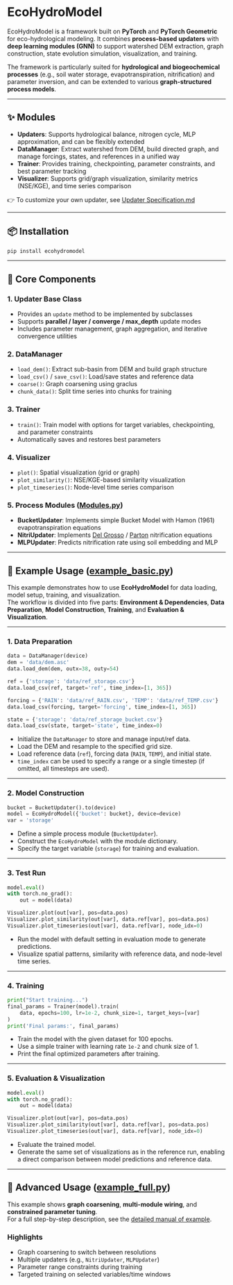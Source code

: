 # EcoHydroModel

EcoHydroModel is a framework built on **PyTorch** and **PyTorch Geometric** for eco-hydrological modeling. It combines **process-based updaters** with **deep learning modules (GNN)** to support watershed DEM extraction, graph construction, state evolution simulation, visualization, and training.  

The framework is particularly suited for **hydrological and biogeochemical processes** (e.g., soil water storage, evapotranspiration, nitrification) and parameter inversion, and can be extended to various **graph-structured process models**.

---

## ✨ Modules
- **Updaters**: Supports hydrological balance, nitrogen cycle, MLP approximation, and can be flexibly extended  
- **DataManager**: Extract watershed from DEM, build directed graph, and manage forcings, states, and references in a unified way  
- **Trainer**: Provides training, checkpointing, parameter constraints, and best parameter tracking  
- **Visualizer**: Supports grid/graph visualization, similarity metrics (NSE/KGE), and time series comparison  

👉 To customize your own updater, see [Updater Specification.md](docs/Updater_Specification.md)

---

## 📦 Installation

```bash
pip install ecohydromodel
```

---

## 🔑 Core Components

### 1. Updater Base Class
- Provides an `update` method to be implemented by subclasses  
- Supports **parallel / layer / converge / max_depth** update modes  
- Includes parameter management, graph aggregation, and iterative convergence utilities  

### 2. DataManager
- `load_dem()`: Extract sub-basin from DEM and build graph structure  
- `load_csv()` / `save_csv()`: Load/save states and reference data  
- `coarse()`: Graph coarsening using graclus  
- `chunk_data()`: Split time series into chunks for training  

### 3. Trainer
- `train()`: Train model with options for target variables, checkpointing, and parameter constraints  
- Automatically saves and restores best parameters  

### 4. Visualizer
- `plot()`: Spatial visualization (grid or graph)  
- `plot_similarity()`: NSE/KGE-based similarity visualization  
- `plot_timeseries()`: Node-level time series comparison  

### 5. Process Modules ([Modules.py](Modules.py))
- **BucketUpdater**: Implements simple Bucket Model with Hamon (1961) evapotranspiration equations  
- **NitriUpdater**: Implements [Del Grosso](docs/Nitrification_Module_Del_Grosso.md) / [Parton](docs/Nitrification_Module_Parton.md) nitrification equations
- **MLPUpdater**: Predicts nitrification rate using soil embedding and MLP  

---

## 🚀 Example Usage ([example_basic.py](example_basic.py))

This example demonstrates how to use **EcoHydroModel** for data loading, model setup, training, and visualization.  
The workflow is divided into five parts: **Environment & Dependencies**, **Data Preparation**, **Model Construction**, **Training**, and **Evaluation & Visualization**.

---

### 1. Data Preparation
```python
data = DataManager(device)
dem = 'data/dem.asc'
data.load_dem(dem, outx=38, outy=54)

ref = {'storage': 'data/ref_storage.csv'}
data.load_csv(ref, target='ref', time_index=[1, 365])

forcing = {'RAIN': 'data/ref_RAIN.csv', 'TEMP': 'data/ref_TEMP.csv'}
data.load_csv(forcing, target='forcing', time_index=[1, 365])

state = {'storage': 'data/ref_storage_bucket.csv'}
data.load_csv(state, target='state', time_index=0)
```
- Initialize the `DataManager` to store and manage input/ref data.  
- Load the DEM and resample to the specified grid size.  
- Load reference data (`ref`), forcing data (`RAIN`, `TEMP`), and initial state.  
- `time_index` can be used to specify a range or a single timestep (if omitted, all timesteps are used).  

---

### 2. Model Construction
```python
bucket = BucketUpdater().to(device)
model = EcoHydroModel({'bucket': bucket}, device=device)
var = 'storage'
```
- Define a simple process module (`BucketUpdater`).  
- Construct the `EcoHydroModel` with the module dictionary.  
- Specify the target variable (`storage`) for training and evaluation.  

---

### 3. Test Run
```python
model.eval()
with torch.no_grad():
    out = model(data)

Visualizer.plot(out[var], pos=data.pos)
Visualizer.plot_similarity(out[var], data.ref[var], pos=data.pos)
Visualizer.plot_timeseries(out[var], data.ref[var], node_idx=0)
```
- Run the model with default setting in evaluation mode to generate predictions.  
- Visualize spatial patterns, similarity with reference data, and node-level time series.  

---

### 4. Training
```python
print("Start training...")
final_params = Trainer(model).train(
    data, epochs=100, lr=1e-2, chunk_size=1, target_keys=[var]
)
print('Final params:', final_params)
```
- Train the model with the given dataset for 100 epochs.  
- Use a simple trainer with learning rate `1e-2` and chunk size of 1.  
- Print the final optimized parameters after training.  

---

### 5. Evaluation & Visualization
```python
model.eval()
with torch.no_grad():
    out = model(data)

Visualizer.plot(out[var], pos=data.pos)
Visualizer.plot_similarity(out[var], data.ref[var], pos=data.pos)
Visualizer.plot_timeseries(out[var], data.ref[var], node_idx=0)
```
- Evaluate the trained model.  
- Generate the same set of visualizations as in the reference run, enabling a direct comparison between model predictions and reference data.  

---

## 🔧 Advanced Usage ([example_full.py](example_full.py))

This example shows **graph coarsening**, **multi-module wiring**, and **constrained parameter tuning**.  
For a full step-by-step description, see the [detailed manual of example](docs/Full_example.md).

### Highlights
- Graph coarsening to switch between resolutions
- Multiple updaters (e.g., `NitriUpdater`, `MLPUpdater`)  
- Parameter range constraints during training  
- Targeted training on selected variables/time windows 

